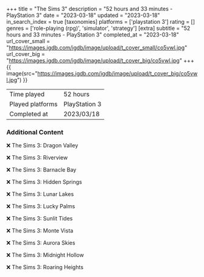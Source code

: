 +++
title = "The Sims 3"
description = "52 hours and 33 minutes - PlayStation 3"
date = "2023-03-18"
updated = "2023-03-18"
in_search_index = true
[taxonomies]
platforms = ['playstation 3']
rating = []
genres = ['role-playing (rpg)', 'simulator', 'strategy']
[extra]
subtitle = "52 hours and 33 minutes - PlayStation 3"
completed_at = "2023-03-18"
url_cover_small = "https://images.igdb.com/igdb/image/upload/t_cover_small/co5vwl.jpg"
url_cover_big = "https://images.igdb.com/igdb/image/upload/t_cover_big/co5vwl.jpg"
+++
{{ image(src="https://images.igdb.com/igdb/image/upload/t_cover_big/co5vwl.jpg") }}

|              |            |
| ------------ | ---------- |
| Time played  | 52 hours |
| Played platforms    | PlayStation 3 |
| Completed at | 2023/03/18 |



### Additional Content


❌ The Sims 3: Dragon Valley

❌ The Sims 3: Riverview

❌ The Sims 3: Barnacle Bay

❌ The Sims 3: Hidden Springs

❌ The Sims 3: Lunar Lakes

❌ The Sims 3: Lucky Palms

❌ The Sims 3: Sunlit Tides

❌ The Sims 3: Monte Vista

❌ The Sims 3: Aurora Skies

❌ The Sims 3: Midnight Hollow

❌ The Sims 3: Roaring Heights
